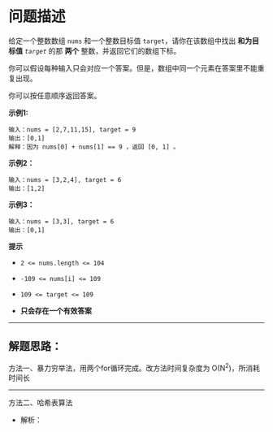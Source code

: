 # 问题描述

给定一个整数数组 `nums` 和一个整数目标值 `target`，请你在该数组中找出 **和为目标值** *`target`* 的那 **两个** 整数，并返回它们的数组下标。

你可以假设每种输入只会对应一个答案。但是，数组中同一个元素在答案里不能重复出现。

你可以按任意顺序返回答案。

**示例1:**

```late
输入：nums = [2,7,11,15], target = 9
输出：[0,1]
解释：因为 nums[0] + nums[1] == 9 ，返回 [0, 1] 。
```

**示例2：**

```late
输入：nums = [3,2,4], target = 6
输出：[1,2]
```

**示例3：**

```late
输入：nums = [3,3], target = 6
输出：[0,1]
```

**提示**

- ```la
  2 <= nums.length <= 104
  ```

- ```la
  -109 <= nums[i] <= 109
  ```

- ```la
  109 <= target <= 109
  ```

- **只会存在一个有效答案**





---



## 解题思路：

方法一、暴力穷举法，用两个for循环完成。改方法时间复杂度为 O(N<sup>2</sup>)，所消耗时间长

---

方法二、哈希表算法

- 解析：
